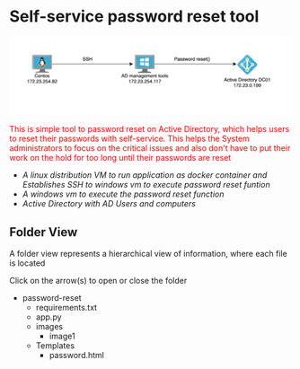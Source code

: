 # Self-service password reset tool

![GitHub Logo](/images/image1.png)

<!DOCTYPE html>
<html>
<head>
	
</head>
<body>
	<p style="color:#FF0000";>This is simple tool to password reset on Active Directory, which helps users to reset their passwords with self-service.
       This helps the System administrators to focus on the critical issues and also don't have to put their work on the hold for too long until their passwords are reset </p>
	<ul>
            <li><i>A linux distribution VM to run application as docker container and Establishes SSH to windows vm to execute password 
            reset funtion</i></li>
            <li><i>A windows vm to execute the password reset function</i></li>
            <li><i>Active Directory with AD Users and computers</i></li>
    </ul>

<h2>Folder View</h2>
<p>A folder view represents a hierarchical view of information, where each file is located</p>
<p>Click on the arrow(s) to open or close the folder</p>

<ul id="myUL">
  <li><span class="caret">password-reset</span>
    <ul class="nested">
      <li>requirements.txt</li>
      <li>app.py</li>
      <li><span class="caret">images</span>
        <ul class="nested">
          <li>image1</li>
        </ul>  
      </li>
      <li><span class="caret">Templates</span>
        <ul class="nested">
          <li>password.html</li>
        </ul>
     </ul>   
    </li>        
  </li>
</ul>
</body>
</html>







        
